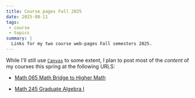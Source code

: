 ```yaml
---
title: Course pages Fall 2025
date: 2025-08-11
tags:
 - course
 - topics
summary: |
  Links for my two course web-pages Fall semesters 2025.
---
```

While I'll still use [`Canvas`](https://canvas.tufts.edu) to some
extent, I plan to post most of the *content* of my courses this spring
at the following URLS:

- [Math 065 Math Bridge to Higher Math](https://gmcninch.math.tufts.edu/2025-Fa-Math065)

- [Math 245 Graduate Algebra I](https://gmcninch.math.tufts.edu/2025-Fa-Math245)
